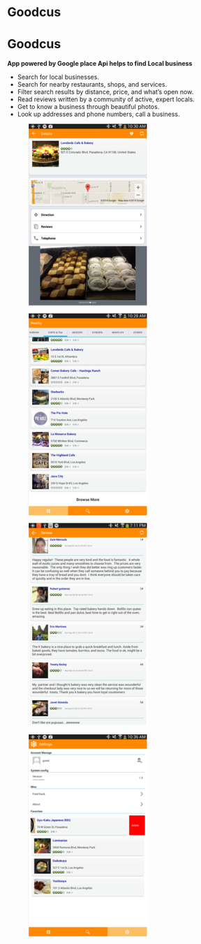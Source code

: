 Goodcus
=======
Goodcus
=======
<b>App powered by Google place Api helps to find Local business</b></br>
<ul>
 <li>Search for local businesses.</li>
 <li>Search for nearby restaurants, shops, and services.</li>
 <li>Filter search results by distance, price, and what’s open now.</li>
 <li>Read reviews written by a community of active, expert locals.</li>
 <li> Get to know a business through beautiful photos.</li>
 <li>Look up addresses and phone numbers, call a business.</li>
<ul>

![Detail page](https://github.com/jovizhen/Goodcus/blob/master/sample/detail_page.png)

![Nearby page](https://github.com/jovizhen/Goodcus/blob/master/sample/nearby_page.png)

![Review Page](https://github.com/jovizhen/Goodcus/blob/master/sample/review_page.png)

![Setting page](https://github.com/jovizhen/Goodcus/blob/master/sample/setting_page.png)
